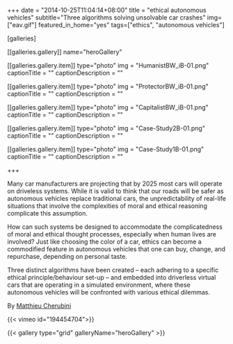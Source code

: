 +++
date = "2014-10-25T11:04:14+08:00"
title = "ethical autonomous vehicles"
subtitle="Three algorithms solving unsolvable car crashes"
img=["eav.gif"]
featured_in_home="yes"
tags=["ethics", "autonomous vehicles"]

[galleries]

[[galleries.gallery]]
  name="heroGallery"

  [[galleries.gallery.item]]
  type="photo"
  img = "HumanistBW_iB-01.png"
  captionTitle = ""
  captionDescription = ""

  [[galleries.gallery.item]]
  type="photo"
  img = "ProtectorBW_iB-01.png"
  captionTitle = ""
  captionDescription = ""

  [[galleries.gallery.item]]
  type="photo"
  img = "CapitalistBW_iB-01.png"
  captionTitle = ""
  captionDescription = ""

  [[galleries.gallery.item]]
  type="photo"
  img = "Case-Study2B-01.png"
  captionTitle = ""
  captionDescription = ""

  [[galleries.gallery.item]]
  type="photo"
  img = "Case-Study1B-01.png"
  captionTitle = ""
  captionDescription = ""

+++


Many car manufacturers are projecting that by 2025 most cars will operate on driveless systems. While it is valid to think that our roads will be safer as autonomous vehicles replace traditional cars, the unpredictability of real-life situations that involve the complexities of moral and ethical reasoning complicate this assumption.

How can such systems be designed to accommodate the complicatedness of moral and ethical thought processes, especially when human lives are involved? Just like choosing the color of a car, ethics can become a commodified feature in autonomous vehicles that one can buy, change, and repurchase, depending on personal taste.

Three distinct algorithms have been created – each adhering to a specific ethical principle/behaviour set-up – and embedded into driverless virtual cars that are operating in a simulated environment, where these autonomous vehicles will be confronted with various ethical dilemmas.

By [Matthieu Cherubini](http://mchrbn.net/ethical-autonomous-vehicles/)

{{< vimeo id="194454704">}}

{{< gallery type="grid" galleryName="heroGallery" >}}
